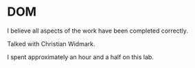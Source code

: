 # DOM
I believe all aspects of the work have been completed correctly.

Talked with Christian Widmark.

I spent approximately an hour and a half on this lab.
